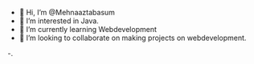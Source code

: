 - 👋 Hi, I’m @Mehnaaztabasum
- 👀 I’m interested in Java.
- 🌱 I’m currently learning Webdevelopment
- 💞️ I’m looking to collaborate on making projects on webdevelopment.

-.

